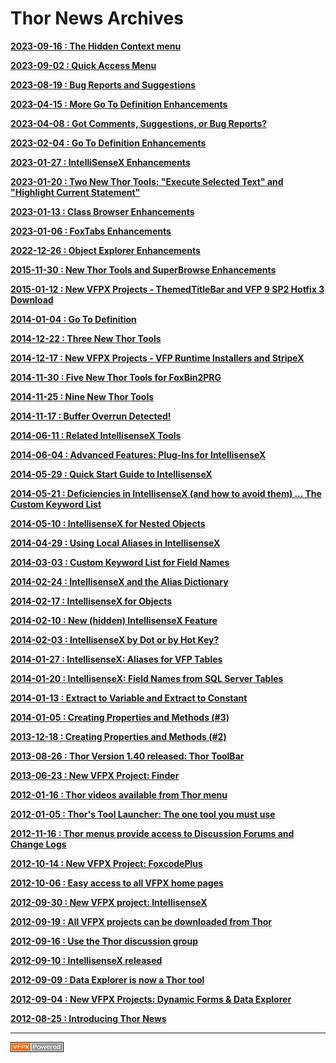 
# Thor News Archives


**[2023-09-16 : The Hidden Context menu ](Item_53.md)** 

**[2023-09-02 : Quick Access Menu ](Item_52.md)** 

**[2023-08-19 : Bug Reports and Suggestions ](Item_51.md)** 

**[2023-04-15 : More Go To Definition Enhancements ](Item_50.md)** 

**[2023-04-08 : Got Comments, Suggestions, or Bug Reports? ](Item_49.md)** 

**[2023-02-04 : Go To Definition Enhancements ](Item_48.md)** 

**[2023-01-27 : IntelliSenseX Enhancements ](Item_47.md)** 

**[2023-01-20 : Two New Thor Tools: "Execute Selected Text" and "Highlight Current Statement" ](Item_46.md)** 

**[2023-01-13 : Class Browser Enhancements](Item_45.md)** 

**[2023-01-06 : FoxTabs Enhancements](Item_44.md)** 

**[2022-12-26 : Object Explorer Enhancements](Item_43.md)** 

**[2015-11-30 : New Thor Tools and SuperBrowse Enhancements](Item_42.md)**

**[2015-01-12 : New VFPX Projects - ThemedTitleBar and VFP 9 SP2 Hotfix 3 Download](Item_41.md)**

**[2014-01-04 : Go To Definition](Tweet_27.md)**

**[2014-12-22 : Three New Thor Tools](Tweet_26.md)**

**[2014-12-17 : New VFPX Projects - VFP Runtime Installers and StripeX](Item_38.md)**

**[2014-11-30 : Five New Thor Tools for FoxBin2PRG](Tweet_25.md)**

**[2014-11-25 : Nine New Thor Tools](Tweet_24.md)**

**[2014-11-17 : Buffer Overrun Detected!](Tweet_23.md)**

**[2014-06-11 : Related IntellisenseX Tools](Tweet_22.md)**

**[2014-06-04 : Advanced Features: Plug-Ins for IntellisenseX](Tweet_21.md)**

**[2014-05-29 : Quick Start Guide to IntellisenseX](Tweet_20.md)**

**[2014-05-21 : Deficiencies in IntellisenseX (and how to avoid them) … The Custom Keyword List](Tweet_19.md)**

**[2014-05-10 : IntellisenseX for Nested Objects](Tweet_18.md)**

**[2014-04-29 : Using Local Aliases in IntellisenseX](Tweet_17.md)**

**[2014-03-03 : Custom Keyword List for Field Names](Tweet_16.md)**

**[2014-02-24 : IntellisenseX and the Alias Dictionary](Tweet_15.md)**

**[2014-02-17 : IntellisenseX for Objects](Tweet_14.md)**

**[2014-02-10 : New (hidden) IntellisenseX Feature](Tweet_13.md)**

**[2014-02-03 : IntellisenseX by Dot or by Hot Key?](Tweet_12.md)**

**[2014-01-27 : IntellisenseX: Aliases for VFP Tables](Tweet_11.md)**

**[2014-01-20 : IntellisenseX: Field Names from SQL Server Tables](Tweet_10.md)**

**[2014-01-13 : Extract to Variable and Extract to Constant](Tweet_09.md)**

**[2014-01-05 : Creating Properties and Methods (#3)](Tweet_08.md)**

**[2013-12-18 : Creating Properties and Methods (#2)](Tweet_07.md)**

**[2013-08-26 :  Thor Version 1.40 released: Thor ToolBar](Item_18.md)**

**[2013-06-23 :  New VFPX Project: Finder](Item_17.md)**

**[2012-01-16 :  Thor videos available from Thor menu](Item_14.md)**

**[2012-01-05 :  Thor's Tool Launcher: The one tool you must use](Item_13.md)**

**[2012-11-16 :  Thor menus provide access to Discussion Forums and Change Logs](Item_12.md)**

**[2012-10-14 :  New VFPX Project: FoxcodePlus](Item_10.md)**

**[2012-10-06 :  Easy access to all VFPX home pages](Item_09.md)**

**[2012-09-30 :  New VFPX project: IntellisenseX](Item_08.md)**

**[2012-09-19 :  All VFPX projects can be downloaded from Thor](Item_07.md)**

**[2012-09-16 :  Use the Thor discussion group](Item_06.md)**

**[2012-09-10 :  IntellisenseX released](Item_05.md)**

**[2012-09-09 :  Data Explorer is now a Thor tool](Item_04.md)**

**[2012-09-04 :  New VFPX Projects: Dynamic Forms & Data Explorer](Item_03.md)**

**[2012-08-25 : Introducing Thor News](Item_01.md)**

---

![Picture](Images/vfpxpoweredby_alternative.gif)
